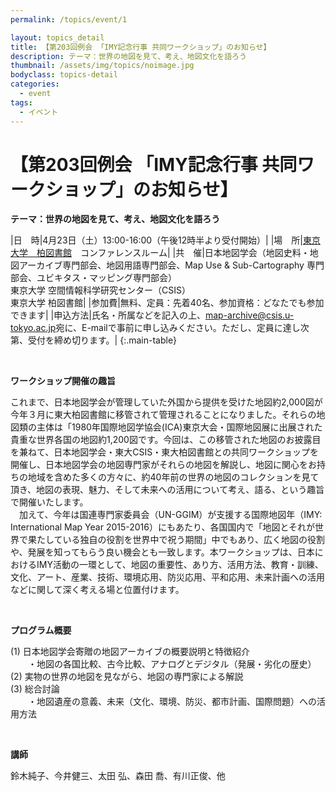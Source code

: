 ```yaml
---
permalink: /topics/event/1

layout: topics_detail
title: 【第203回例会 「IMY記念行事 共同ワークショップ」のお知らせ】
description: テーマ：世界の地図を見て、考え、地図文化を語ろう
thumbnail: /assets/img/topics/noimage.jpg
bodyclass: topics-detail
categories:
  - event
tags:
  - イベント
---
```


# 【第203回例会 「IMY記念行事 共同ワークショップ」のお知らせ】
**テーマ：世界の地図を見て、考え、地図文化を語ろう**

|日　時|4月23日（土）13:00-16:00（午後12時半より受付開始）|
|場　所|[東京大学　柏図書館](http://www.lib.u-tokyo.ac.jp/kashiwa/)　コンファレンスルーム|
|共　催|日本地図学会（地図史料・地図アーカイブ専門部会、地図用語専門部会、Map Use & Sub-Cartography 専門部会、ユビキタス・マッピング専門部会）<br>東京大学 空間情報科学研究センター（CSIS）<br>東京大学 柏図書館|
|参加費|無料、定員：先着40名、参加資格：どなたでも参加できます|
|申込方法|氏名・所属などを記入の上、[map-archive@csis.u-tokyo.ac.jp](<mailto:map-archive@csis.u-tokyo.ac.jp>)宛に、E-mailで事前に申し込みください。ただし、定員に達し次第、受付を締め切ります。|
{:.main-table}

<br>

**ワークショップ開催の趣旨**

これまで、日本地図学会が管理していた外国から提供を受けた地図約2,000図が今年３月に東大柏図書館に移管されて管理されることになりました。それらの地図類の主体は「1980年国際地図学協会(ICA)東京大会・国際地図展に出展された貴重な世界各国の地図約1,200図です。今回は、この移管された地図のお披露目を兼ねて、日本地図学会・東大CSIS・東大柏図書館との共同ワークショップを開催し、日本地図学会の地図専門家がそれらの地図を解説し、地図に関心をお持ちの地域を含めた多くの方々に、約40年前の世界の地図のコレクションを見て頂き、地図の表現、魅力、そして未来への活用について考え、語る、という趣旨で開催いたします。<br>
　加えて、今年は国連専門家委員会（UN-GGIM）が支援する国際地図年（IMY: International Map Year 2015-2016）にもあたり、各国国内で「地図とそれが世界で果たしている独自の役割を世界中で祝う期間」中でもあり、広く地図の役割や、発展を知ってもらう良い機会とも一致します。本ワークショップは、日本におけるIMY活動の一環として、地図の重要性、あり方、活用方法、教育・訓練、文化、アート、産業、技術、環境応用、防災応用、平和応用、未来計画への活用などに関して深く考える場と位置付けます。

<br>

**プログラム概要**

(1) 日本地図学会寄贈の地図アーカイブの概要説明と特徴紹介<br>
　　・地図の各国比較、古今比較、アナログとデジタル（発展・劣化の歴史）<br>
(2) 実物の世界の地図を見ながら、地図の専門家による解説<br>
(3) 総合討論<br>
　　・地図遺産の意義、未来（文化、環境、防災、都市計画、国際問題）への活用方法

<br>

**講師**

鈴木純子、今井健三、太田 弘、森田 喬、有川正俊、他
